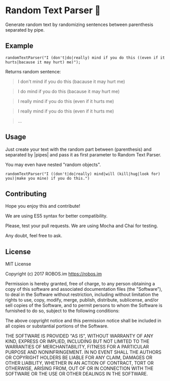 # Random Text Parser :memo:

Generate random text by randomizing sentences between parenthesis separated by pipe.

## Example

`randomTextParser("I (don't|do|really) mind if you do this ((even if it hurts|bacause it may hurt) me)");`

Returns random sentence:
> I don't mind if you do this (bacause it may hurt me)

> I do mind if you do this (bacause it may hurt me)

> I really mind if you do this (even if it hurts me)

> I really mind if you do this (even if it hurts me)

> ...

## Usage

Just create your text with the random part between (parenthesis) and separated by |pipes| and pass it as first parameter to Random Text Parser.

You may even have nested "random objects".

`randomTextParser("I ((don't|do|really) mind|will (kill|hug|look for) you)|make you mine) if you do this.")`

## Contributing
Hope you enjoy this and contribute!

We are using ES5 syntax for better compatibility.

Please, test your pull requests. We are using Mocha and Chai for testing.

Any doubt, feel free to ask.

## License

MIT License

Copyright (c) 2017 ROBOS.im https://robos.im

Permission is hereby granted, free of charge, to any person obtaining a copy
of this software and associated documentation files (the "Software"), to deal
in the Software without restriction, including without limitation the rights
to use, copy, modify, merge, publish, distribute, sublicense, and/or sell
copies of the Software, and to permit persons to whom the Software is
furnished to do so, subject to the following conditions:

The above copyright notice and this permission notice shall be included in all
copies or substantial portions of the Software.

THE SOFTWARE IS PROVIDED "AS IS", WITHOUT WARRANTY OF ANY KIND, EXPRESS OR
IMPLIED, INCLUDING BUT NOT LIMITED TO THE WARRANTIES OF MERCHANTABILITY,
FITNESS FOR A PARTICULAR PURPOSE AND NONINFRINGEMENT. IN NO EVENT SHALL THE
AUTHORS OR COPYRIGHT HOLDERS BE LIABLE FOR ANY CLAIM, DAMAGES OR OTHER
LIABILITY, WHETHER IN AN ACTION OF CONTRACT, TORT OR OTHERWISE, ARISING FROM,
OUT OF OR IN CONNECTION WITH THE SOFTWARE OR THE USE OR OTHER DEALINGS IN THE
SOFTWARE.
